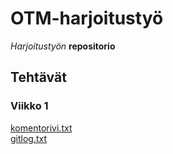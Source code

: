 # OTM-harjoitustyö

_Harjoitustyön_ **repositorio**

## Tehtävät

### Viikko 1

[komentorivi.txt](https://github.com/nakkekakke/otm-harjoitustyo/blob/master/laskarit/viikko1/komentorivi.txt)<br>
[gitlog.txt](https://github.com/nakkekakke/otm-harjoitustyo/blob/master/laskarit/viikko1/gitlog.txt)
